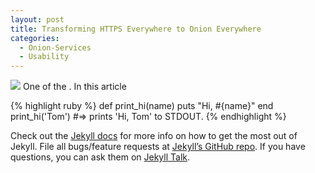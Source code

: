 ```yaml
---
layout: post
title: Transforming HTTPS Everywhere to Onion Everywhere
categories:
  - Onion-Services
  - Usability
---
```

![](https://web.archive.org/web/20170513092328/https://raw.githubusercontent.com/T0rUser/T0rUser.github.io/af40b27ac7c72083d8fc3053581073b1302245c5/Untitled.png)
One of the . In this article

{% highlight ruby %}
def print_hi(name)
  puts "Hi, #{name}"
end
print_hi('Tom')
#=> prints 'Hi, Tom' to STDOUT.
{% endhighlight %}

Check out the [Jekyll docs][jekyll-docs] for more info on how to get the most out of Jekyll. File all bugs/feature requests at [Jekyll’s GitHub repo][jekyll-gh]. If you have questions, you can ask them on [Jekyll Talk][jekyll-talk].

[jekyll-docs]: http://jekyllrb.com/docs/home
[jekyll-gh]:   https://github.com/jekyll/jekyll
[jekyll-talk]: https://talk.jekyllrb.com/
